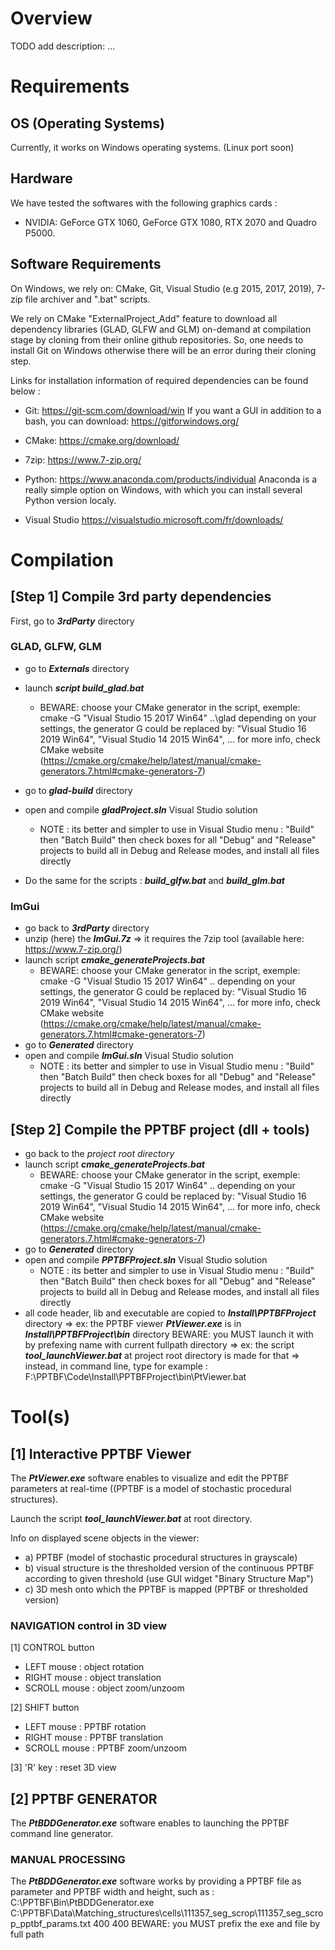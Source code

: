 # Overview

TODO add description: ...

# Requirements

## OS (Operating Systems)

Currently, it works on Windows operating systems. (Linux port soon)

## Hardware

We have tested the softwares with the following graphics cards :
- NVIDIA: GeForce GTX 1060, GeForce GTX 1080, RTX 2070 and Quadro P5000.

## Software Requirements

On Windows, we rely on: CMake, Git, Visual Studio (e.g 2015, 2017, 2019), 7-zip file archiver and ".bat" scripts.

We rely on CMake "ExternalProject_Add" feature to download all dependency libraries (GLAD, GLFW and GLM) on-demand at compilation stage by cloning from their online github repositories. So, one needs to install Git on Windows otherwise there will be an error during their cloning step.

Links for installation information of required dependencies can be found below :

- Git: https://git-scm.com/download/win
If you want a GUI in addition to a bash, you can download: https://gitforwindows.org/

- CMake: https://cmake.org/download/

- 7zip: https://www.7-zip.org/

- Python: https://www.anaconda.com/products/individual
Anaconda is a really simple option on Windows, with which you can install several Python version localy.

- Visual Studio
https://visualstudio.microsoft.com/fr/downloads/

# Compilation

## [Step 1] Compile 3rd party dependencies

First, go to ***3rdParty*** directory

### GLAD, GLFW, GLM

- go to ***Externals*** directory

- launch ***script build_glad.bat***
  - BEWARE: choose your CMake generator in the script, exemple: cmake -G "Visual Studio 15 2017 Win64" ..\glad
  depending on your settings, the generator G could be replaced by: "Visual Studio 16 2019 Win64", "Visual Studio 14 2015 Win64", ...
  for more info, check CMake website (https://cmake.org/cmake/help/latest/manual/cmake-generators.7.html#cmake-generators-7)
- go to ***glad-build*** directory
- open and compile ***gladProject.sln*** Visual Studio solution
  - NOTE : its better and simpler to use in Visual Studio menu : "Build" then "Batch Build" then check boxes for all "Debug" and "Release" projects to build all in Debug and Release modes, and install all files directly

- Do the same for the scripts : ***build_glfw.bat*** and ***build_glm.bat***

### ImGui

- go back to ***3rdParty*** directory
- unzip (here) the ***ImGui.7z***
  => it requires the 7zip tool (available here: https://www.7-zip.org/)
- launch script ***cmake_generateProjects.bat***
  - BEWARE: choose your CMake generator in the script, exemple: cmake -G "Visual Studio 15 2017 Win64" ..
  depending on your settings, the generator G could be replaced by: "Visual Studio 16 2019 Win64", "Visual Studio 14 2015 Win64", ...
  for more info, check CMake website (https://cmake.org/cmake/help/latest/manual/cmake-generators.7.html#cmake-generators-7)
- go to ***Generated*** directory
- open and compile ***ImGui.sln*** Visual Studio solution
  - NOTE : its better and simpler to use in Visual Studio menu : "Build" then "Batch Build" then check boxes for all "Debug" and "Release" projects to build all in Debug and Release modes, and install all files directly

## [Step 2] Compile the PPTBF project (dll + tools)

- go back to the *project root directory*
- launch script ***cmake_generateProjects.bat***
  - BEWARE: choose your CMake generator in the script, exemple: cmake -G "Visual Studio 15 2017 Win64" ..
  depending on your settings, the generator G could be replaced by: "Visual Studio 16 2019 Win64", "Visual Studio 14 2015 Win64", ...
  for more info, check CMake website (https://cmake.org/cmake/help/latest/manual/cmake-generators.7.html#cmake-generators-7)
- go to ***Generated*** directory
- open and compile ***PPTBFProject.sln*** Visual Studio solution
  - NOTE : its better and simpler to use in Visual Studio menu : "Build" then "Batch Build" then check boxes for all "Debug" and "Release" projects to build all in Debug and Release modes, and install all files directly
- all code header, lib and executable are copied to ***Install\PPTBFProject*** directory
=> ex: the PPTBF viewer ***PtViewer.exe*** is in ***Install\PPTBFProject\bin*** directory
BEWARE: you MUST launch it with by prefexing name with current fullpath directory
=> ex: the script ***tool_launchViewer.bat*** at project root directory is made for that
=> instead, in command line, type for example : F:\PPTBF\Code\Install\PPTBFProject\bin\PtViewer.bat

# Tool(s)

## [1] Interactive PPTBF Viewer

The ***PtViewer.exe*** software enables to visualize and edit the PPTBF parameters at real-time ((PPTBF is a model of stochastic procedural structures).

Launch the script ***tool_launchViewer.bat*** at root directory.

Info on displayed scene objects in the viewer:
- a) PPTBF (model of stochastic procedural structures in grayscale)
- b) visual structure is the thresholded version of the continuous PPTBF according to given threshold (use GUI widget "Binary Structure Map")
- c) 3D mesh onto which the PPTBF is mapped (PPTBF or thresholded version)

### NAVIGATION control in 3D view

[1] CONTROL button
+ LEFT mouse   : object rotation
+ RIGHT mouse  : object translation
+ SCROLL mouse : object zoom/unzoom

[2] SHIFT button
+ LEFT mouse   : PPTBF rotation
+ RIGHT mouse  : PPTBF translation
+ SCROLL mouse : PPTBF zoom/unzoom

[3] 'R' key : reset 3D view

## [2] PPTBF GENERATOR

The ***PtBDDGenerator.exe*** software enables to launching the PPTBF command line generator.

### MANUAL PROCESSING

The ***PtBDDGenerator.exe*** software works by providing a PPTBF file as parameter and PPTBF width and height, such as :
C:\PPTBF\Bin\PtBDDGenerator.exe C:\PPTBF\Data\Matching_structures\cells\111357_seg_scrop\111357_seg_scrop_pptbf_params.txt 400 400
BEWARE: you MUST prefix the exe and file by full path
